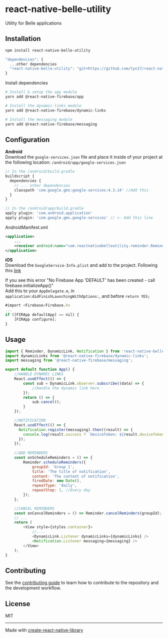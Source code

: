 # react-native-belle-utility
Utility for Belle applications
## Installation

```sh
npm install react-native-belle-utility
```  
```js
"dependencies": {
  ...other dependencies
  "react-native-belle-utility": "git+https://github.com/tyn17/react-native-belle-utility.git"
}
```
Install dependencies  
```sh
# Install & setup the app module
yarn add @react-native-firebase/app

# Install the dynamic-links module
yarn add @react-native-firebase/dynamic-links

# Install the messaging module
yarn add @react-native-firebase/messaging
```

## Configuration
**Android**  
Download the `google-services.json` file and place it inside of your project at the following location: `/android/app/google-services.json`  

```js
// In the /android/build.gradle
buildscript {
  dependencies {
    // ... other dependencies
    classpath 'com.google.gms:google-services:4.3.14' //Add this
  }
}
```
  
```js
// In the /android/app/build.gradle
apply plugin: 'com.android.application'
apply plugin: 'com.google.gms.google-services' // <- Add this line
```

AndroidManifest.xml
```xml
<application>
    ...
    <receiver android:name="com.reactnativebelleutility.reminder.ReminderBroadcastReceiver" />
</application>
```  
**iOS**  
Download the `GoogleService-Info.plist` and add to the project. Following this [link](https://rnfirebase.io/#generating-ios-credentials)  
  
If you see this error "No Firebase App 'DEFAULT' has been created - call firebase.initializeApp()"  
Add this to your `AppDelegate.m`, in `application:didFinishLaunchingWithOptions:`, and before `return YES;`  
```js
#import <Firebase/Firebase.h>
...
if ([FIRApp defaultApp] == nil) {
    [FIRApp configure];
}
```

## Usage

```js
import { Reminder, DynamicLink, Notification } from 'react-native-belle-utility';
import dynamicLinks from '@react-native-firebase/dynamic-links';
import messaging from '@react-native-firebase/messaging';

export default function App() {
    //HANDLE DYNAMIC LINKS
    React.useEffect(() => {
        const sub = DynamicLink.observer.subscribe((data) => {
            //Handle the dynamic link here
        });
        return () => {
            sub.cancel();
        }
    });

    //NOTIFICATION
    React.useEffect(() => {
      Notification.register(messaging).then((result) => {
        console.log(result.success ? `DeviceToken: ${result.deviceToken}` : `Error: ${result.error}`);
      });
    });
    
    //ADD REMINDERS
    const onScheduleReminders = () => {
        Reminder.scheduleReminders({
            groupId: 'Group 1',
            title: 'The title of notification',
            content: 'The content of notification',
            firedDate: new Date(),
            repeatType: 'daily',
            repeatStep: 1, //Every day
        });
    };

    //CANCEL REMINDERS
    const onCancelReminders = () => Reminder.cancelReminders(groupId);
    // ...
    return (
        <View style={styles.container}>
            //....
            <DynamicLink.Listener dynamicLinks={dynamicLinks} />
            <Notification.Listener messaging={messaging} />
        </View>
    );
}
```

## Contributing

See the [contributing guide](CONTRIBUTING.md) to learn how to contribute to the repository and the development workflow.

## License

MIT

---

Made with [create-react-native-library](https://github.com/callstack/react-native-builder-bob)
